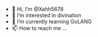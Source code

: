 - 👋 Hi, I’m @Xahh5678
- 👀 I’m interested in divination
- 🌱 I’m currently learning GoLANG
- 📫 How to reach me ...

<!---
Xahh5678/Xahh5678 is a ✨ special ✨ repository because its `README.md` (this file) appears on your GitHub profile.
You can click the Preview link to take a look at your changes.
--->
